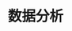 ---
title: 数据分析
layout: gamedoc
topic: reportAnalytics
level: root
categoryName: api
priority: 17-00
---